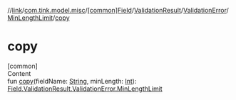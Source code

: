 //[link](../../../../../index.md)/[com.tink.model.misc](../../../../index.md)/[[common]Field](../../../index.md)/[ValidationResult](../../index.md)/[ValidationError](../index.md)/[MinLengthLimit](index.md)/[copy](copy.md)



# copy  
[common]  
Content  
fun [copy](copy.md)(fieldName: [String](https://kotlinlang.org/api/latest/jvm/stdlib/kotlin/-string/index.html), minLength: [Int](https://kotlinlang.org/api/latest/jvm/stdlib/kotlin/-int/index.html)): [Field.ValidationResult.ValidationError.MinLengthLimit](index.md)  



